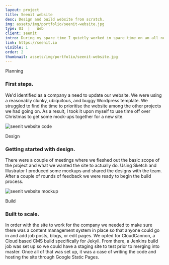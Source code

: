 ```yaml
---
layout: project
title: Seenit website
desc: Design and build website from scratch.
img: assets/img/portfolio/seenit-website.jpg
type: UI  |   Web
client: seenit
intro: During my spare time I quietly worked in spare time on an all new website, designed and build from the ground up.
link: https://seenit.io
visible: 1
order: 2
thumbnail: assets/img/portfolio/seenit-website.jpg
---
```


<section>
    <div class="container">
        <div class="row">
            <div class="col-12">
                <p class="subhead">Planning</p>
            </div>
        </div>
    </div>
    <div class="container">
        <div class="row">
            <div class="col-6">
                <h3>First steps.</h3>
                <p>We'd identified as a company a need to update our website. We were using a reasonably clunky, ubiquitous, and buggy Wordpress template. We struggled to find the time to prioritise the website among the other projects we had going on. As a result, I took it upon myself to use time off over Christmas to get some mock-ups together for a new site.
                </p>
            </div>
        </div>
    </div>
</section>

<section>
    <div class="full-width portfolio-banner">
        <img data-src="{{ site.baseurl}}/assets/img/portfolio/seenit-website-code.jpg" class="no-padding lazy full-width portfolio-banner-image" alt="seenit website code" />
    </div>
</section>

<section>
    <div class="container">
        <div class="row">
            <div class="col-12">
                <p class="subhead">Design</p>
            </div>
        </div>
    </div>
    <div class="container">
        <div class="row">
            <div class="col-6">
                <h3>Getting started with design.</h3>
                <p>There were a couple of meetings where we fleshed out the basic scope of the project and what we wanted the site to actually do. Using Sketch and Illustrator I produced some mockups and shared the designs with the team. After a couple of rounds of feedback we were ready to begin the build process.</p>
            </div>
        </div>
    </div>
</section>

<section>
    <div class="full-width portfolio-banner">
        <img data-src="{{ site.baseurl}}/assets/img/portfolio/seenit-website-mockup.jpg" class="no-padding lazy full-width portfolio-banner-image" alt="seenit website mockup" />
    </div>
</section>

<section>
    <div class="container">
        <div class="row">
            <div class="col-12">
                <p class="subhead">Build</p>
            </div>
        </div>
    </div>
    <div class="container">
        <div class="row">
            <div class="col-6">
                <h3>Built to scale.</h3>
                <p>In order with the site to work for the company we needed to make sure there was a content management system in place so that anyone could go in and add job posts, blogs, or edit pages. We opted for CloudCannon, a Cloud based CMS build specifically for Jekyll. From there, a Jenkins build job was set up so we could have a staging site to test prior to merging into master. Once all of that was set up, it was a case of writing the code and hosting the site through Google Static Pages.</p>
            </div>
        </div>
    </div>
</section>